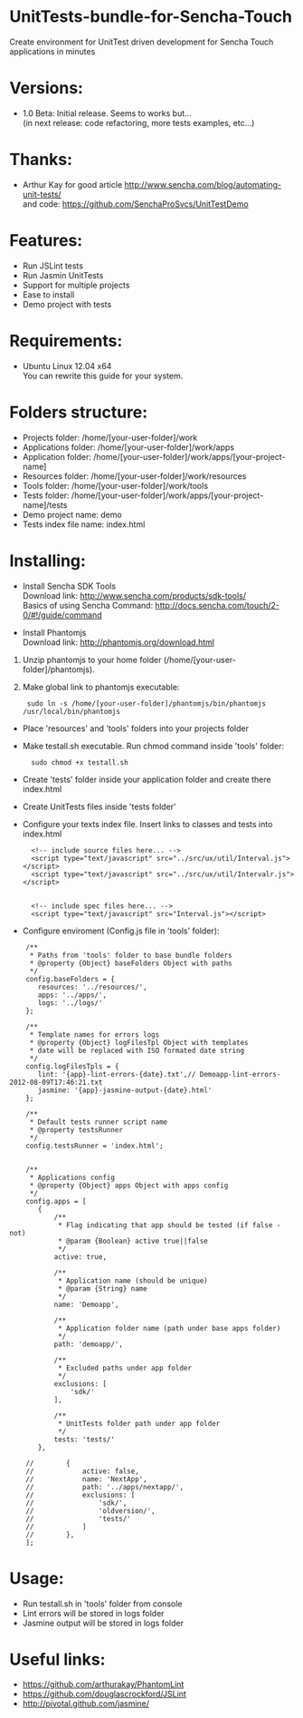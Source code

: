 UnitTests-bundle-for-Sencha-Touch
=================================

Create environment for UnitTest driven development for Sencha Touch applications in minutes    

Versions:
=========
- 1.0 Beta: Initial release. Seems to works but...  
(in next release: code refactoring, more tests examples, etc...)  

Thanks:
=======
- Arthur Kay for good article http://www.sencha.com/blog/automating-unit-tests/  
and code: https://github.com/SenchaProSvcs/UnitTestDemo

Features:
=========
- Run JSLint tests  
- Run Jasmin UnitTests  
- Support for multiple projects  
- Ease to install  
- Demo project with tests

Requirements:
=============
- Ubuntu Linux 12.04 x64  
You can rewrite this guide for your system.  

Folders structure:
==================
- Projects folder: /home/[your-user-folder]/work  
- Applications folder: /home/[your-user-folder]/work/apps  
- Application folder: /home/[your-user-folder]/work/apps/[your-project-name]  
- Resources folder: /home/[your-user-folder]/work/resources  
- Tools folder: /home/[your-user-folder]/work/tools  
- Tests folder: /home/[your-user-folder]/work/apps/[your-project-name]/tests  
- Demo project name: demo  
- Tests index file name: index.html

Installing:
===========
- Install Sencha SDK Tools  
Download link: http://www.sencha.com/products/sdk-tools/  
Basics of using Sencha Command: http://docs.sencha.com/touch/2-0/#!/guide/command  

- Install Phantomjs  
Download link: http://phantomjs.org/download.html  
1) Unzip phantomjs to your home folder (/home/[your-user-folder]/phantomjs).  
2) Make global link to phantomjs executable:  
        
        sudo ln -s /home/[your-user-folder]/phantomjs/bin/phantomjs /usr/local/bin/phantomjs  

- Place 'resources' and 'tools' folders into your projects folder  
- Make testall.sh executable. Run chmod command inside 'tools' folder:  
        
        sudo chmod +x testall.sh

- Create 'tests' folder inside your application folder and create there index.html  
- Create UnitTests files inside 'tests folder'  
- Configure your texts index file. Insert links to classes and tests into index.html  
        
        <!-- include source files here... -->
        <script type="text/javascript" src="../src/ux/util/Interval.js"></script>
        <script type="text/javascript" src="../src/ux/util/Intervalr.js"></script>


        <!-- include spec files here... -->
        <script type="text/javascript" src="Interval.js"></script>

- Configure enviroment (Config.js file in 'tools' folder):  
        
<!-- language: lang-js -->
        
        /**
         * Paths from 'tools' folder to base bundle folders
         * @property {Object} baseFolders Object with paths
         */
        config.baseFolders = {
           resources: '../resources/',
           apps: '../apps/',
           logs: '../logs/'
        };

        /**
         * Template names for errors logs
         * @property {Object} logFilesTpl Object with templates
         * date will be replaced with ISO formated date string
         */
        config.logFilesTpls = {
           lint: '{app}-lint-errors-{date}.txt',// Demoapp-lint-errors-2012-08-09T17:46:21.txt
           jasmine: '{app}-jasmine-output-{date}.html'
        };

        /**
         * Default tests runner script name
         * @property testsRunner
         */
        config.testsRunner = 'index.html';


        /**
         * Applications config
         * @property {Object} apps Object with apps config
         */
        config.apps = [
           {
               /**
                * Flag indicating that app should be tested (if false - not)
                * @param {Boolean} active true||false
                */
               active: true,

               /**
                * Application name (should be unique)
                * @param {String} name
                */
               name: 'Demoapp',

               /**
                * Application folder name (path under base apps folder)
                */
               path: 'demoapp/',

               /**
                * Excluded paths under app folder
                */
               exclusions: [
                   'sdk/'
               ],

               /**
                * UnitTests folder path under app folder
                */
               tests: 'tests/'
           },

        //        {
        //            active: false,
        //            name: 'NextApp',
        //            path: '../apps/nextapp/',
        //            exclusions: [
        //                'sdk/',
        //                'oldversion/',
        //                'tests/'
        //            ]
        //        },
        ];
        
Usage:  
======
- Run testall.sh in 'tools' folder from console
- Lint errors will be stored in logs folder
- Jasmine output will be stored in logs folder

Useful links:  
=============
- https://github.com/arthurakay/PhantomLint  
- https://github.com/douglascrockford/JSLint  
- http://pivotal.github.com/jasmine/  